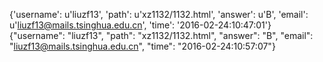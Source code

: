 {'username': u'liuzf13', 'path': u'xz1132/1132.html', 'answer': u'B', 'email': u'liuzf13@mails.tsinghua.edu.cn', 'time': '2016-02-24:10:47:01'}
{"username": "liuzf13", "path": "xz1132/1132.html", "answer": "B", "email": "liuzf13@mails.tsinghua.edu.cn", "time": "2016-02-24:10:57:07"}